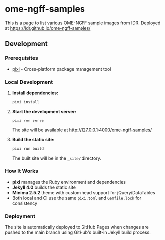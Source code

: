
# ome-ngff-samples

This is a page to list various OME-NGFF sample images from IDR. Deployed at https://idr.github.io/ome-ngff-samples/

## Development

### Prerequisites

- [pixi](https://pixi.sh/) - Cross-platform package management tool

### Local Development

1. **Install dependencies:**
   ```bash
   pixi install
   ```

2. **Start the development server:**
   ```bash
   pixi run serve
   ```

   The site will be available at http://127.0.0.1:4000/ome-ngff-samples/

3. **Build the static site:**
   ```bash
   pixi run build
   ```

   The built site will be in the `_site/` directory.

### How It Works

- **pixi** manages the Ruby environment and dependencies
- **Jekyll 4.0** builds the static site
- **Minima 2.5.2** theme with custom head support for jQuery/DataTables
- Both local and CI use the same `pixi.toml` and `Gemfile.lock` for consistency

### Deployment

The site is automatically deployed to GitHub Pages when changes are pushed to the main branch using GitHub's built-in Jekyll build process.
